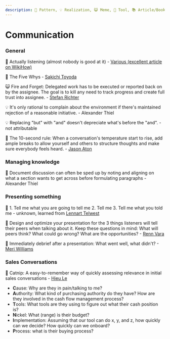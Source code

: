 ```yaml
---
description: 🐾 Pattern, 💡 Realization, 😺 Meme, 🔭 Tool, 📚 Article/Book
---
```


# Communication

### General

🐾 Actually listening (almost nobody is good at it) - [Various (excellent article on WikiHow)](https://www.wikihow.com/Listen)

🐾 The Five Whys - [Sakichi Toyoda](https://en.wikipedia.org/wiki/5\_Whys)

😺 Fire and Forget: Delegated work has to be executed or reported back on by the assignee. The goal is to kill any need to track progress and create full trust into assignee. - [Stefan Richter](https://www.linkedin.com/in/smartrevolution)

💡 It's only rational to complain about the environment if there's maintained rejection of a reasonable initiative. - Alexander Thiel

💡 Replacing "but" with "and" doesn't depreciate what's before the "and". - not attributable

🐾 The 10-second rule: When a conversation's temperature start to rise, add ample breaks to allow yourself and others to structure thoughts and make sure everybody feels heard. - [Jason Aton](https://www.inc.com/jason-aten/how-10-second-rule-can-dramatically-change-your-conversations-make-you-a-better-leader.html)

### Managing knowledge

🐾 Document discussion can often be sped up by noting and aligning on what a section wants to get across before formulating paragraphs - Alexander Thiel

### Presenting something

🐾 1. Tell me what you are going to tell me 2. Tell me 3. Tell me what you told me - unknown, learned from [Lennart Telwest](https://www.linkedin.com/in/lennart-telwest/)

🐾 Design and optimize your presentation for the 3 things listeners will tell their peers when talking about it. Keep these questions in mind: What will peers think? What could go wrong? What are the opportunities? - [Renn Vara](https://snpnet.com)

🐾 Immediately debrief after a presentation: What went well, what didn't? - [Meri Williams](https://vimeo.com/99813968)

### Sales Conversations

🐾  Catnip: A easy-to-remember way of quickly assessing relevance in initial sales conversations - [Hieu Le](https://www.linkedin.com/in/hieumle)

* **C**ause: Why are they in pain/talking to me?
* **A**uthority:  What kind of purchasing authority do they have? How are they involved in the cash flow management process?
* **T**ools: What tools are they using to figure out what their cash position is?
* **N**ickel: What (range) is their budget?
* **I**mplementation: Assuming that our tool can do x, y, and z, how quickly can we decide? How quickly can we onboard?
* **P**rocess: what is their buying process?
